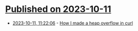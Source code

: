 # [Published on 2023-10-11](index.md)

* [2023-10-11, 11:22:06](https://lobste.rs/s/evqnkv/how_i_made_heap_overflow_curl) - [How I made a heap overflow in curl](https://daniel.haxx.se/blog/2023/10/11/how-i-made-a-heap-overflow-in-curl/)
